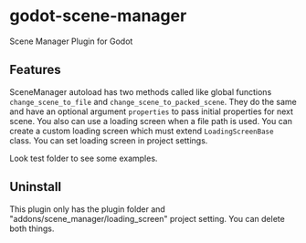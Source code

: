 # godot-scene-manager

Scene Manager Plugin for Godot

## Features

SceneManager autoload has two methods called like global functions `change_scene_to_file` and `change_scene_to_packed_scene`. They do the same and have an optional argument `properties` to pass initial properties for next scene. You also can use a loading screen when a file path is used. You can create a custom loading screen which must extend `LoadingScreenBase` class. You can set loading screen in project settings.

Look test folder to see some examples.

## Uninstall

This plugin only has the plugin folder and "addons/scene_manager/loading_screen" project setting. You can delete both things.

